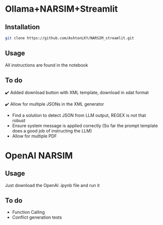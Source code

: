 # Ollama+NARSIM+Streamlit

## Installation

```bash
git clone https://github.com/AshtonLKY/NARSIM_streamlit.git
```

## Usage

All instructions are found in the notebook
## To do
✔️ Added download button with XML template, download in xdat format

✔️ Allow for multiple JSONs in the XML generator
- Find a solution to detect JSON from LLM output, REGEX is not that robust
- Ensure system message is applied correctly (So far the prompt template does a good job of instructing the LLM)
- Allow for multiple PDF
  
# OpenAI NARSIM

## Usage
Just download the OpenAI .ipynb file and run it
## To do
- Function Calling
- Conflict generation tests
